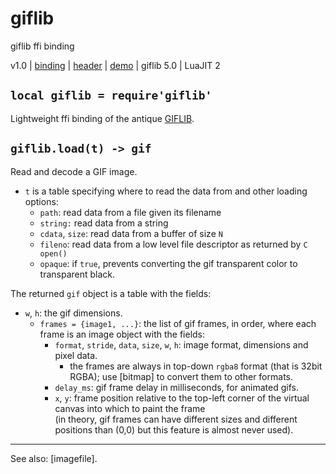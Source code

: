 # giflib
giflib ffi binding

v1.0 | [binding](http://code.google.com/p/lua-files/source/browse/giflib.lua) | [header](http://code.google.com/p/lua-files/source/browse/giflib_h.lua) | [demo](http://code.google.com/p/lua-files/source/browse/giflib_demo.lua) | giflib 5.0 | LuaJIT 2

## `local giflib = require'giflib'`

Lightweight ffi binding of the antique [GIFLIB](http://sourceforge.net/projects/giflib/).

## `giflib.load(t) -> gif`

Read and decode a GIF image.

  * `t` is a table specifying where to read the data from and other loading options:
    * `path`: read data from a file given its filename
    * `string:` read data from a string
    * `cdata`, `size`: read data from a buffer of size `N`
    * `fileno`: read data from a low level file descriptor as returned by `C open()`
    * `opaque`: if `true`, prevents converting the gif transparent color to transparent black.

The returned `gif` object is a table with the fields:

* `w`, `h`: the gif dimensions.
  * `frames = {image1, ...}`: the list of gif frames, in order, where each frame is an image object with the fields:
    * `format`, `stride`, `data`, `size`, `w`, `h`: image format, dimensions and pixel data.
      * the frames are always in top-down `rgba8` format (that is 32bit RGBA); use [bitmap] to convert them to other formats.
    * `delay_ms`: gif frame delay in milliseconds, for animated gifs.
    * `x`, `y`: frame position relative to the top-left corner of the virtual canvas into which to paint the frame \
	   (in theory, gif frames can have different sizes and different positions than (0,0)
		but this feature is almost never used).

----
See also: [imagefile].
